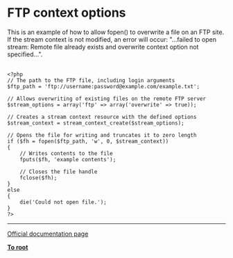 # FTP context options



This is an example of how to allow fopen() to overwrite a file on an FTP site. If the stream context is not modified, an error will occur: "...failed to open stream: Remote file already exists and overwrite context option not specified...".<br><br>

```
<?php
// The path to the FTP file, including login arguments
$ftp_path = 'ftp://username:password@example.com/example.txt';

// Allows overwriting of existing files on the remote FTP server
$stream_options = array('ftp' => array('overwrite' => true));

// Creates a stream context resource with the defined options
$stream_context = stream_context_create($stream_options);

// Opens the file for writing and truncates it to zero length 
if ($fh = fopen($ftp_path, 'w', 0, $stream_context))
{
    // Writes contents to the file
    fputs($fh, 'example contents');
    
    // Closes the file handle
    fclose($fh);
}
else
{
    die('Could not open file.');
}
?>
```
  

---

[Official documentation page](https://www.php.net/manual/en/context.ftp.php)

**[To root](/README.md)**